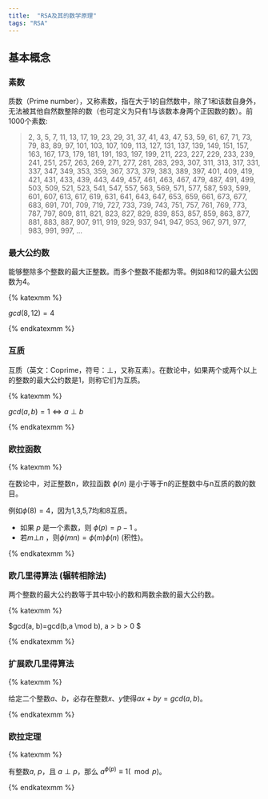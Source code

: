 ```yaml
---
title:  "RSA及其的数学原理"
tags: "RSA"
---
```


## 基本概念

### 素数

质数（Prime number），又称素数，指在大于1的自然数中，除了1和该数自身外，无法被其他自然数整除的数（也可定义为只有1与该数本身两个正因数的数）。前1000个素数:

>2, 3, 5, 7, 11, 13, 17, 19, 23, 29, 31, 37, 41, 43, 47, 53, 59, 61, 67, 71, 73, 79, 83, 89, 97, 101, 103, 107, 109, 113, 127, 131, 137, 139, 149, 151, 157, 163, 167, 173, 179, 181, 191, 193, 197, 199, 211, 223, 227, 229, 233, 239, 241, 251, 257, 263, 269, 271, 277, 281, 283, 293, 307, 311, 313, 317, 331, 337, 347, 349, 353, 359, 367, 373, 379, 383, 389, 397, 401, 409, 419, 421, 431, 433, 439, 443, 449, 457, 461, 463, 467, 479, 487, 491, 499, 503, 509, 521, 523, 541, 547, 557, 563, 569, 571, 577, 587, 593, 599, 601, 607, 613, 617, 619, 631, 641, 643, 647, 653, 659, 661, 673, 677, 683, 691, 701, 709, 719, 727, 733, 739, 743, 751, 757, 761, 769, 773, 787, 797, 809, 811, 821, 823, 827, 829, 839, 853, 857, 859, 863, 877, 881, 883, 887, 907, 911, 919, 929, 937, 941, 947, 953, 967, 971, 977, 983, 991, 997, ...

### 最大公约数

能够整除多个整数的最大正整数。而多个整数不能都为零。例如8和12的最大公因数为4。

{% katexmm %}

$gcd(8, 12)=4$

{% endkatexmm %}


### 互质

互质（英文：Coprime，符号：⊥，又称互素）。在数论中，如果两个或两个以上的整数的最大公约数是1，则称它们为互质。


{% katexmm %}

$gcd(a, b)=1 \Leftrightarrow a \perp b$

{% endkatexmm %}

### 欧拉函数

{% katexmm %}

在数论中，对正整数n，欧拉函数 $\phi(n)$ 是小于等于n的正整数中与n互质的数的数目。

例如$\phi(8) = 4$，因为1,3,5,7均和8互质。

- 如果 $p$ 是一个素数，则  $\phi(p)=p-1$ 。
- 若$m⊥n$ ，则$\phi(mn)=\phi(m)\phi(n)$ (积性)。

{% endkatexmm %}

### 欧几里得算法 (辗转相除法)

两个整数的最大公约数等于其中较小的数和两数余数的最大公约数。

{% katexmm %}

$gcd(a, b)=gcd(b,a \mod b),  a > b > 0 $

{% endkatexmm %}

### 扩展欧几里得算法

{% katexmm %}

给定二个整数$a$、$b$，必存在整数$x$、$y$使得$ax + by = gcd(a,b)$。

{% endkatexmm %}

### 欧拉定理

{% katexmm %}

有整数$a$, $p$，且 $a \perp p$，那么 $a^{\phi(p)} \equiv 1(\mod p)$。

{% endkatexmm %}

